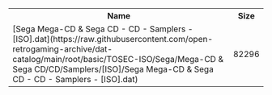 <table>
<tr><th>Name</th><th>Size</th></tr>
<tr><td>
[Sega Mega-CD & Sega CD - CD - Samplers - [ISO].dat](https://raw.githubusercontent.com/open-retrogaming-archive/dat-catalog/main/root/basic/TOSEC-ISO/Sega/Mega-CD & Sega CD/CD/Samplers/[ISO]/Sega Mega-CD & Sega CD - CD - Samplers - [ISO].dat)
</td><td>82296</td></tr>
</table>
